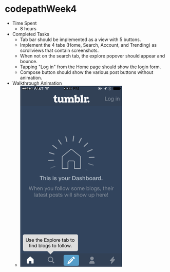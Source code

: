 codepathWeek4
=============

- Time Spent
  - 8 hours
- Completed Tasks
  - Tab bar should be implemented as a view with 5 buttons.
  - Implement the 4 tabs (Home, Search, Account, and Trending) as scrollviews that contain screenshots.
  - When not on the search tab, the explore popover should appear and bounce.
  - Tapping "Log in" from the Home page should show the login form.
  - Compose button should show the various post buttons without animation.
- Walkthrough Animation
  - ![gif](walkthrough.gif)
